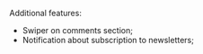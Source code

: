 Additional features:
- Swiper on comments section;
- Notification about subscription to newsletters;
